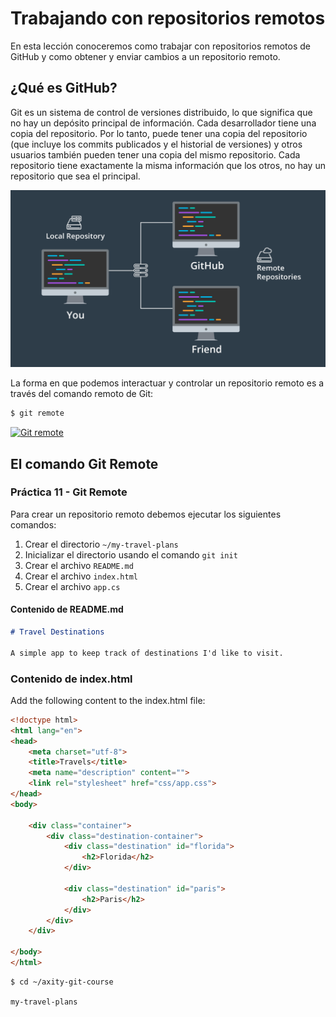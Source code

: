 # Trabajando con repositorios remotos

En esta lección conoceremos como trabajar con repositorios remotos de GitHub y como obtener y enviar cambios a un repositorio remoto.

## ¿Qué es GitHub?

Git es un sistema de control de versiones distribuido, lo que significa que no hay un depósito principal de información. Cada desarrollador tiene una copia del repositorio. Por lo tanto, puede tener una copia del repositorio (que incluye los commits publicados y el historial de versiones) y otros usuarios también pueden tener una copia del mismo repositorio. Cada repositorio tiene exactamente la misma información que los otros, no hay un repositorio que sea el principal.

![img_11_git_remote_01](images/img_11_git_remote_01.png)

La forma en que podemos interactuar y controlar un repositorio remoto es a través del comando remoto de Git:

```bash
$ git remote
```

[![Git remote](http://img.youtube.com/vi/414f0ukhOTY/0.jpg)](http://www.youtube.com/watch?v=414f0ukhOTY "Git remote")

## El comando Git Remote

### Práctica 11 - Git Remote

Para crear un repositorio remoto debemos ejecutar los siguientes comandos:

 1. Crear el directorio `~/my-travel-plans`
 2. Inicializar el directorio usando el comando `git init`
 3. Crear el archivo `README.md`
 4. Crear el archivo `index.html`
 5. Crear el archivo `app.cs`

#### Contenido de README.md

```markdown
# Travel Destinations

A simple app to keep track of destinations I'd like to visit.
```

### Contenido de index.html

Add the following content to the index.html file:

```html
<!doctype html>
<html lang="en">
<head>
    <meta charset="utf-8">
    <title>Travels</title>
    <meta name="description" content="">
    <link rel="stylesheet" href="css/app.css">
</head>
<body>

    <div class="container">
        <div class="destination-container">
            <div class="destination" id="florida">
                <h2>Florida</h2>
            </div>

            <div class="destination" id="paris">
                <h2>Paris</h2>
            </div>
        </div>
    </div>

</body>
</html>

```


```bash
$ cd ~/axity-git-course
```
`my-travel-plans`
<!--stackedit_data:
eyJoaXN0b3J5IjpbLTE4MDYxODY3MjMsLTE1NDQwMzU3MDcsMT
cxMjQyMzk0MSwxMzY0ODc5MTg3LDcwNjgwMDk3MSwxMzc2ODQ4
MDk0LC01MjI3Nzk5MDYsNTM0MDk4MDE3XX0=
-->
